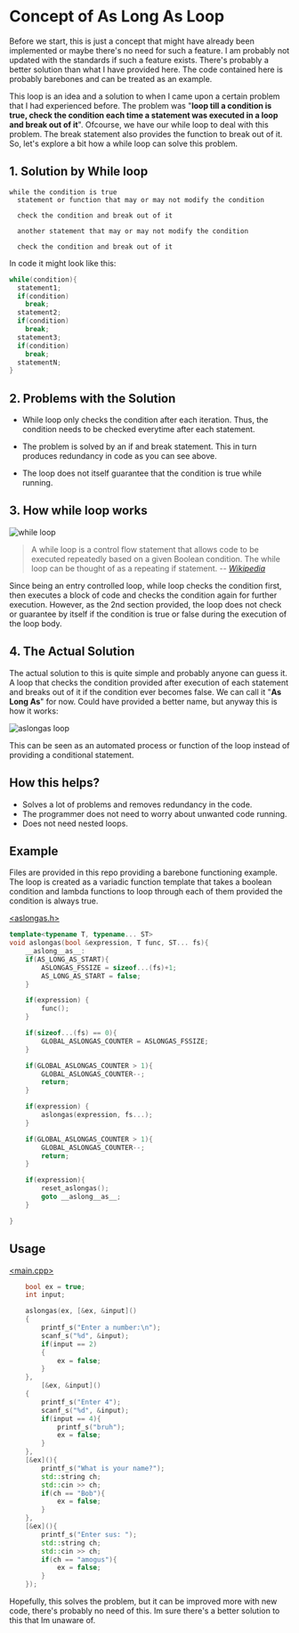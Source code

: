 # Concept of As Long As Loop
Before we start, this is just a concept that might have already been implemented or maybe there's no need for such a feature. I am probably not updated with the standards if such a feature exists. There's probably a better solution than what I have provided here.
The code contained here is probably barebones and can be treated as an example.

This loop is an idea and a solution to when I came upon a certain problem that I had experienced before.
The problem was "**loop till a condition is true, check the condition each time a statement was executed in a loop and break out of it**". Ofcourse, we have our while loop to deal with this problem. The break statement also provides the function to break out of it. So, let's explore a bit how a while loop can solve this problem.

## 1. Solution by While loop

```
while the condition is true
  statement or function that may or may not modify the condition
  
  check the condition and break out of it
  
  another statement that may or may not modify the condition
  
  check the condition and break out of it
```

In code it might look like this:
```c++
while(condition){
  statement1;
  if(condition)
    break;
  statement2;
  if(condition)
    break;
  statement3;
  if(condition)
    break;
  statementN;
}
```

## 2. Problems with the Solution
- While loop only checks the condition after each iteration. Thus, the condition needs to be checked everytime after each statement.

- The problem is solved by an if and break statement. This in turn produces redundancy in code as you can see above.

- The loop does not itself guarantee that the condition is true while running.

## 3. How while loop works
![while loop](https://raw.githubusercontent.com/Yet-Zio/AsLongAs/main/img/whileloop.png?token=GHSAT0AAAAAABRX372XHASVLYCW5LX4HALGYWQH3WQ)

> A while loop is a control flow statement that allows code to be executed repeatedly based on a given Boolean condition. The while loop can be thought of as a repeating if statement.
> -- <cite>[Wikipedia][1]</cite>

[1]: https://en.wikipedia.org/wiki/While_loop

Since being an entry controlled loop, while loop checks the condition first, then executes a block of code and checks the condition again for further execution.
However, as the 2nd section provided, the loop does not check or guarantee by itself if the condition is true or false during the execution of the loop body.

## 4. The Actual Solution
The actual solution to this is quite simple and probably anyone can guess it. A loop that checks the condition provided after execution of each statement and breaks out of it if the condition ever becomes false. We can call it "**As Long As**" for now. Could have provided a better name, but anyway this is how it works:

![aslongas loop](https://raw.githubusercontent.com/Yet-Zio/AsLongAs/main/img/aslongasloop.png?token=GHSAT0AAAAAABRX372XK3KMA7YQBZ4IOEQGYWQH4AA)

This can be seen as an automated process or function of the loop instead of providing a conditional statement.

## How this helps?
- Solves a lot of problems and removes redundancy in the code. 
- The programmer does not need to worry about unwanted code running.
- Does not need nested loops.

## Example
Files are provided in this repo providing a barebone functioning example. The loop is created as a variadic function template that takes a boolean condition and lambda functions to loop through each of them provided the condition is always true.

[<aslongas.h>](https://github.com/Yet-Zio/AsLongAs/blob/main/aslongas.h)
```c++
template<typename T, typename... ST>
void aslongas(bool &expression, T func, ST... fs){
    __aslong__as__:
    if(AS_LONG_AS_START){
        ASLONGAS_FSSIZE = sizeof...(fs)+1;
        AS_LONG_AS_START = false;
    }

    if(expression) {
        func();
    }

    if(sizeof...(fs) == 0){
        GLOBAL_ASLONGAS_COUNTER = ASLONGAS_FSSIZE;
    }

    if(GLOBAL_ASLONGAS_COUNTER > 1){
        GLOBAL_ASLONGAS_COUNTER--;
        return;
    }

    if(expression) {
        aslongas(expression, fs...);
    }

    if(GLOBAL_ASLONGAS_COUNTER > 1){
        GLOBAL_ASLONGAS_COUNTER--;
        return;
    }

    if(expression){
        reset_aslongas();
        goto __aslong__as__;
    }

}
```

## Usage

[<main.cpp>](https://github.com/Yet-Zio/AsLongAs/blob/main/main.cpp)
```c++
    bool ex = true;
    int input;

    aslongas(ex, [&ex, &input]()
    {
        printf_s("Enter a number:\n");
        scanf_s("%d", &input);
        if(input == 2)
        {
            ex = false;
        }
    },
        [&ex, &input]()
    {
        printf_s("Enter 4");
        scanf_s("%d", &input);
        if(input == 4){
            printf_s("bruh");
            ex = false;
        }
    },
    [&ex](){
        printf_s("What is your name?");
        std::string ch;
        std::cin >> ch;
        if(ch == "Bob"){
            ex = false;
        }
    },
    [&ex](){
        printf_s("Enter sus: ");
        std::string ch;
        std::cin >> ch;
        if(ch == "amogus"){
            ex = false;
        }
    });

```

Hopefully, this solves the problem, but it can be improved more with new code, there's probably no need of this. Im sure there's a better solution to this that Im unaware of.
